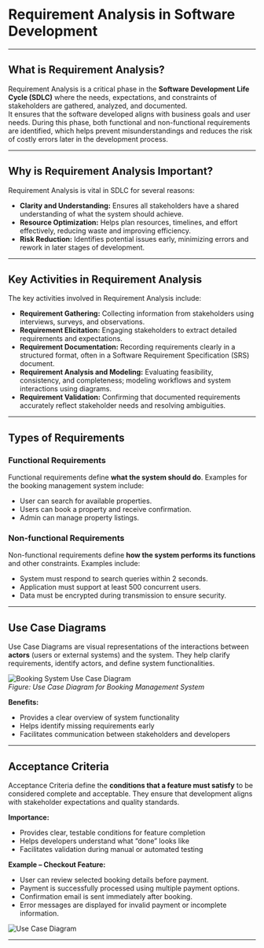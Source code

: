 # Requirement Analysis in Software Development

---

## What is Requirement Analysis?
Requirement Analysis is a critical phase in the **Software Development Life Cycle (SDLC)** where the needs, expectations, and constraints of stakeholders are gathered, analyzed, and documented.  
It ensures that the software developed aligns with business goals and user needs. During this phase, both functional and non-functional requirements are identified, which helps prevent misunderstandings and reduces the risk of costly errors later in the development process.

---

## Why is Requirement Analysis Important?
Requirement Analysis is vital in SDLC for several reasons:

- **Clarity and Understanding:** Ensures all stakeholders have a shared understanding of what the system should achieve.  
- **Resource Optimization:** Helps plan resources, timelines, and effort effectively, reducing waste and improving efficiency.  
- **Risk Reduction:** Identifies potential issues early, minimizing errors and rework in later stages of development.  

---

## Key Activities in Requirement Analysis
The key activities involved in Requirement Analysis include:

- **Requirement Gathering:** Collecting information from stakeholders using interviews, surveys, and observations.  
- **Requirement Elicitation:** Engaging stakeholders to extract detailed requirements and expectations.  
- **Requirement Documentation:** Recording requirements clearly in a structured format, often in a Software Requirement Specification (SRS) document.  
- **Requirement Analysis and Modeling:** Evaluating feasibility, consistency, and completeness; modeling workflows and system interactions using diagrams.  
- **Requirement Validation:** Confirming that documented requirements accurately reflect stakeholder needs and resolving ambiguities.

---

## Types of Requirements

### Functional Requirements
Functional requirements define **what the system should do**. Examples for the booking management system include:  
- User can search for available properties.  
- Users can book a property and receive confirmation.  
- Admin can manage property listings.  

### Non-functional Requirements
Non-functional requirements define **how the system performs its functions** and other constraints. Examples include:  
- System must respond to search queries within 2 seconds.  
- Application must support at least 500 concurrent users.  
- Data must be encrypted during transmission to ensure security.  

---

## Use Case Diagrams
Use Case Diagrams are visual representations of the interactions between **actors** (users or external systems) and the system. They help clarify requirements, identify actors, and define system functionalities.  

![Booking System Use Case Diagram](alx-booking-uc.png)  
*Figure: Use Case Diagram for Booking Management System*  

**Benefits:**  
- Provides a clear overview of system functionality  
- Helps identify missing requirements early  
- Facilitates communication between stakeholders and developers  

---

## Acceptance Criteria
Acceptance Criteria define the **conditions that a feature must satisfy** to be considered complete and acceptable. They ensure that development aligns with stakeholder expectations and quality standards.

**Importance:**  
- Provides clear, testable conditions for feature completion  
- Helps developers understand what “done” looks like  
- Facilitates validation during manual or automated testing  

**Example – Checkout Feature:**  
- User can review selected booking details before payment.  
- Payment is successfully processed using multiple payment options.  
- Confirmation email is sent immediately after booking.  
- Error messages are displayed for invalid payment or incomplete information.  

![Use Case Diagram](alx-booking-uc.png)

---



